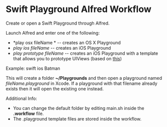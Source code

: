 # Swift Playground Alfred Workflow

Create or open a Swift Playground through Alfred. 

Launch Alfred and enter one of the following:
- *play osx fileName *
-- creates an OS X Playground
- *play ios fileName*
-- creates an iOS Playground
- *play prototype fileName* 
-- creates an iOS Playground with a template that allows you to prototype UIViews (based on [this](http://possiblemobile.com/2015/03/prototyping-uiview-animations-swift-playground/))

Example: swift ios Batman

This will create a folder **~/Playgrounds** and then open a playground named *fileName.playground* in Xcode. If a playground with that filename already exists then it will open the existing one instead.

Additional Info:
- You can change the default folder by editing main.sh inside the **.workflow** file.
- The .playground template files are stored inside the workflow.	